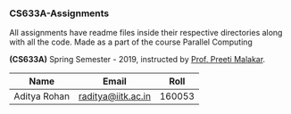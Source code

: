 ### CS633A-Assignments
All assignments have readme files inside their respective directories along with all the code.
Made as a part of the course Parallel Computing


**(CS633A)** Spring Semester - 2019, instructed by [Prof. Preeti Malakar](https://www.cse.iitk.ac.in/users/pmalakar/).


| __Name__ | __Email__ | __Roll__ |
|-------------|------------|------------|
| Aditya Rohan | [raditya@iitk.ac.in](mailto:raditya@iitk.ac.in) | 160053 |

